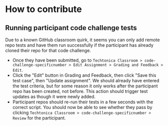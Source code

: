 # How to contribute

## Running participant code challenge tests

Due to a known GitHub classroom quirk, it seems you can only add remote repo tests and have them run successfully if the participant has already cloned their repo for that code challenge.  

- Once they have been submitted, go to `Techtonica Classroom > code-challenge-specificnumber > Edit Assignment > Grading and Feedback > Edit`.  
- Click the "Edit" button in Grading and Feedback, then click "Save this test case", then "Update assignment".  We should already have entered the test criteria, but for some reason it only works after the participant repo has been created, not before. This action should trigger test updates as though it were newly added.
- Participant repos should re-run their tests in a few seconds with the correct script.  You should now be able to see whether they pass by clicking `Techtonica Classroom > code-challenge-specificnumber > Review` for the participant.
